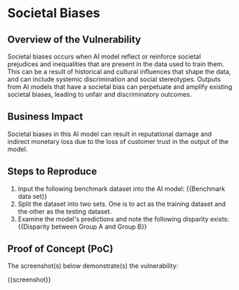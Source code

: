 # Societal Biases

## Overview of the Vulnerability

Societal biases occurs when AI model reflect or reinforce societal prejudices and inequalities that are present in the data used to train them. This can be a result of historical and cultural influences that shape the data, and can include systemic discrimination and social stereotypes. Outputs from AI models that have a societal bias can perpetuate and amplify existing societal biases, leading to unfair and discriminatory outcomes.

## Business Impact

Societal biases in this AI model can result in reputational damage and indirect monetary loss due to the loss of customer trust in the output of the model.

## Steps to Reproduce

1. Input the following benchmark dataset into the AI model: {{Benchmark data set}}
1. Split the dataset into two sets. One is to act as the training dataset and the other as the testing dataset.
1. Examine the model's predictions and note the following disparity exists: {{Disparity between Group A and Group B}}

## Proof of Concept (PoC)

The screenshot(s) below demonstrate(s) the vulnerability:

{{screenshot}}
